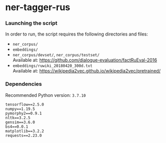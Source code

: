 # ner-tagger-rus

### Launching the script
In order to run, the script requires the following directories and files:

- `ner_corpus/`
- `embeddings/`
- `ner_corpus/devset/`, `ner_corpus/testset/` \
Available at: https://github.com/dialogue-evaluation/factRuEval-2016
- `embeddings/ruwiki_20180420_300d.txt` \
Available at: https://wikipedia2vec.github.io/wikipedia2vec/pretrained/

### Dependencies
Recommended Python version: `3.7.10`

`tensorflow==2.5.0` \
`numpy==1.19.5` \
`pymorphy2==0.9.1` \
`nltk==3.2.5` \
`gensim==3.6.0` \
`bs4==0.0.1` \
`matplotlib==3.2.2` \
`requests==2.23.0`
